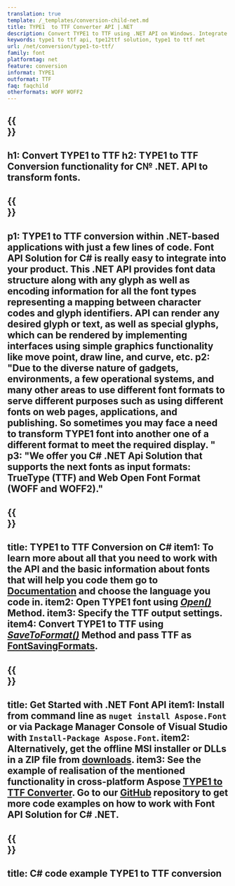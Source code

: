 ```yaml
---
translation: true
template: /_templates/conversion-child-net.md
title: TYPE1  to TTF Converter API |.NET
description: Convert TYPE1 to TTF using .NET API on Windows. Integrate this native TYPE1 to TTF font conversion functionality into your own solution.
keywords: type1 to ttf api, tpe12ttf solution, type1 to ttf net
url: /net/conversion/type1-to-ttf/
family: font
platformtag: net
feature: conversion
informat: TYPE1
outformat: TTF
faq: faqchild
otherformats: WOFF WOFF2
---
```


{{<section banner>}}
---
h1: Convert TYPE1  to TTF
h2: TYPE1  to TTF Conversion functionality for C№ .NET. API to transform fonts.
---

{{<section overview>}}
---
p1: TYPE1  to TTF conversion within .NET-based applications with just a few lines of code. Font API Solution for С# is really easy to integrate into your product.  This .NET API provides font data structure along with any glyph as well as encoding information for all the font types representing a mapping between character codes and glyph identifiers. API can render any desired glyph or text, as well as special glyphs, which can be rendered by implementing interfaces using simple graphics functionality like move point, draw line, and curve, etc.
p2: "Due to the diverse nature of gadgets, environments, a few operational systems, and many other areas to use different font formats to serve different purposes such as using different fonts on web pages, applications, and publishing. So sometimes you may face a need to transform TYPE1 font into another one of a different format to meet the required display. "
p3: "We offer you С# .NET Api Solution that supports the next fonts as input formats: TrueType (TTF) and Web Open Font Format (WOFF and WOFF2)."
---

{{<section feature1>}}
---
title: TYPE1 to TTF Conversion on C#
item1: To learn more about all that you need to work with the API and the basic information about fonts that will help you code them go to  [Documentation](https://docs.aspose.com/font/) and choose the language you code in.
item2: Open TYPE1 font using [*Open()*](https://reference.aspose.com/font/net/aspose.font/font/open/) Method.
item3: Specify the TTF output settings.
item4: Convert TYPE1 to TTF using [*SaveToFormat()*](https://reference.aspose.com/font/net/aspose.font/font/savetoformat/) Method and pass TTF as [FontSavingFormats](https://reference.aspose.com/font/net/aspose.font/fontsavingformats/).
---

{{<section feature2>}}
---
title: Get Started with .NET Font API
item1: Install from command line as ```nuget install Aspose.Font``` or via Package Manager Console of Visual Studio with ```Install-Package Aspose.Font```.
item2: Alternatively, get the offline MSI installer or DLLs in a ZIP file from [downloads](https://releases.aspose.com/font/net/).
item3: See the example of realisation of the mentioned functionality in cross-platform Aspose [TYPE1 to TTF Converter](https://products.aspose.app/font/conversion/type1-to-ttf). Go to our [GitHub](https://github.com/aspose-font/Aspose.Font-Documentation/tree/master/net-examples) repository to get more code examples on how to work with Font API Solution for C# .NET.
---

{{<section codeexample>}}
---
title: C# code example TYPE1 to TTF conversion
---